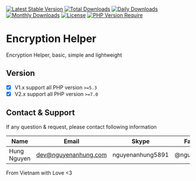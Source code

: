 [![Latest Stable Version](https://img.shields.io/packagist/v/nguyenanhung/encryption-helper.svg?style=flat-square)](https://packagist.org/packages/nguyenanhung/encryption-helper)
[![Total Downloads](https://img.shields.io/packagist/dt/nguyenanhung/encryption-helper.svg?style=flat-square)](https://packagist.org/packages/nguyenanhung/encryption-helper)
[![Daily Downloads](https://img.shields.io/packagist/dd/nguyenanhung/encryption-helper.svg?style=flat-square)](https://packagist.org/packages/nguyenanhung/encryption-helper)
[![Monthly Downloads](https://img.shields.io/packagist/dm/nguyenanhung/encryption-helper.svg?style=flat-square)](https://packagist.org/packages/nguyenanhung/encryption-helper)
[![License](https://img.shields.io/packagist/l/nguyenanhung/encryption-helper.svg?style=flat-square)](https://packagist.org/packages/nguyenanhung/encryption-helper)
[![PHP Version Require](https://img.shields.io/packagist/dependency-v/nguyenanhung/encryption-helper/php)](https://packagist.org/packages/nguyenanhung/encryption-helper)

# Encryption Helper

Encryption Helper, basic, simple and lightweight

## Version

- [x] V1.x support all PHP version `>=5.3`
- [x] V2.x support all PHP version `>=7.0`

## Contact & Support

If any question & request, please contact following information

| Name        | Email                | Skype            | Facebook      |
|-------------|----------------------|------------------|---------------|
| Hung Nguyen | dev@nguyenanhung.com | nguyenanhung5891 | @nguyenanhung |

From Vietnam with Love <3
